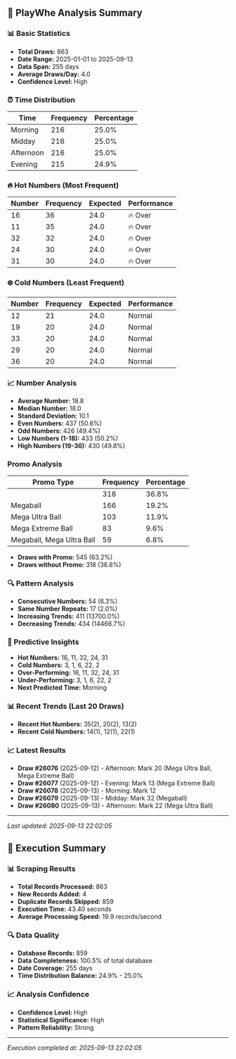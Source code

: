 
## 🎯 PlayWhe Analysis Summary

### 📊 Basic Statistics
- **Total Draws:** 863
- **Date Range:** 2025-01-01 to 2025-09-13
- **Data Span:** 255 days
- **Average Draws/Day:** 4.0
- **Confidence Level:** High

### ⏰ Time Distribution
| Time | Frequency | Percentage |
|------|-----------|------------|
| Morning | 216 | 25.0% |
| Midday | 216 | 25.0% |
| Afternoon | 216 | 25.0% |
| Evening | 215 | 24.9% |

### 🔥 Hot Numbers (Most Frequent)
| Number | Frequency | Expected | Performance |
|--------|-----------|----------|-------------|
| 16 | 36 | 24.0 | 🔥 Over |
| 11 | 35 | 24.0 | 🔥 Over |
| 32 | 32 | 24.0 | 🔥 Over |
| 24 | 30 | 24.0 | 🔥 Over |
| 31 | 30 | 24.0 | 🔥 Over |

### ❄️ Cold Numbers (Least Frequent)
| Number | Frequency | Expected | Performance |
|--------|-----------|----------|-------------|
| 12 | 21 | 24.0 | Normal |
| 19 | 20 | 24.0 | Normal |
| 33 | 20 | 24.0 | Normal |
| 29 | 20 | 24.0 | Normal |
| 36 | 20 | 24.0 | Normal |

### 📈 Number Analysis
- **Average Number:** 18.8
- **Median Number:** 18.0
- **Standard Deviation:** 10.1
- **Even Numbers:** 437 (50.6%)
- **Odd Numbers:** 426 (49.4%)
- **Low Numbers (1-18):** 433 (50.2%)
- **High Numbers (19-36):** 430 (49.8%)

###  Promo Analysis
| Promo Type | Frequency | Percentage |
|------------|-----------|------------|
|  | 318 | 36.8% |
| Megaball | 166 | 19.2% |
| Mega Ultra Ball | 103 | 11.9% |
| Mega Extreme Ball | 83 | 9.6% |
| Megaball, Mega Ultra Ball | 59 | 6.8% |
- **Draws with Promo:** 545 (63.2%)
- **Draws without Promo:** 318 (36.8%)

### 🔍 Pattern Analysis
- **Consecutive Numbers:** 54 (6.3%)
- **Same Number Repeats:** 17 (2.0%)
- **Increasing Trends:** 411 (13700.0%)
- **Decreasing Trends:** 434 (14466.7%)

### 🔮 Predictive Insights
- **Hot Numbers:** 16, 11, 32, 24, 31
- **Cold Numbers:** 3, 1, 6, 22, 2
- **Over-Performing:** 16, 11, 32, 24, 31
- **Under-Performing:** 3, 1, 6, 22, 2
- **Next Predicted Time:** Morning

### 📊 Recent Trends (Last 20 Draws)
- **Recent Hot Numbers:** 35(2), 20(2), 13(2)
- **Recent Cold Numbers:** 14(1), 12(1), 22(1)

### 📈 Latest Results
- **Draw #26076** (2025-09-12) - Afternoon: Mark 20 (Mega Ultra Ball, Mega Extreme Ball)
- **Draw #26077** (2025-09-12) - Evening: Mark 13 (Mega Extreme Ball)
- **Draw #26078** (2025-09-13) - Morning: Mark 12 
- **Draw #26079** (2025-09-13) - Midday: Mark 32 (Megaball)
- **Draw #26080** (2025-09-13) - Afternoon: Mark 22 (Mega Ultra Ball)

---
*Last updated: 2025-09-13 22:02:05*

## 🚀 Execution Summary

### 📊 Scraping Results
- **Total Records Processed:** 863
- **New Records Added:** 4
- **Duplicate Records Skipped:** 859
- **Execution Time:** 43.40 seconds
- **Average Processing Speed:** 19.9 records/second

### 🔍 Data Quality
- **Database Records:** 859
- **Data Completeness:** 100.5% of total database
- **Date Coverage:** 255 days
- **Time Distribution Balance:** 24.9% - 25.0%

### 📈 Analysis Confidence
- **Confidence Level:** High
- **Statistical Significance:** High
- **Pattern Reliability:** Strong

---
*Execution completed at: 2025-09-13 22:02:05*
